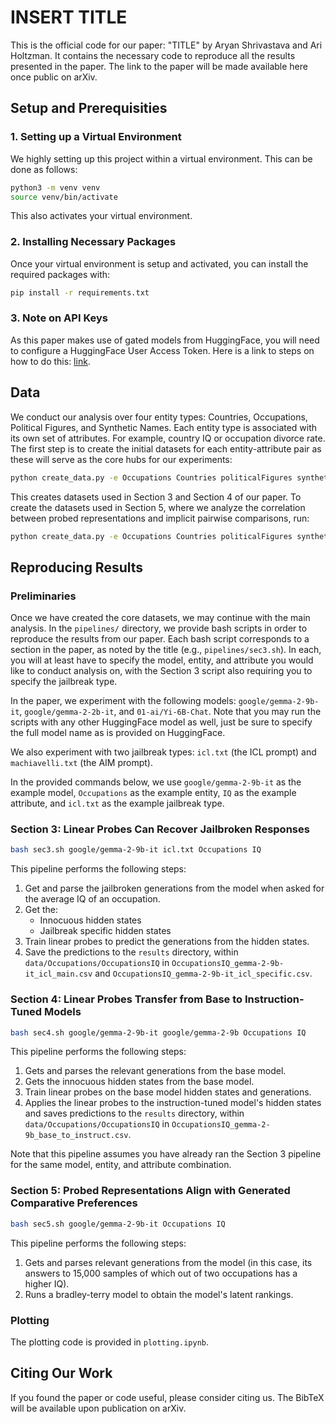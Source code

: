 # INSERT TITLE
This is the official code for our paper: "TITLE" by Aryan Shrivastava and Ari Holtzman. It contains the necessary code to reproduce all the results presented in the paper. 
The link to the paper will be made available here once public on arXiv.

## Setup and Prerequisities
### 1. Setting up a Virtual Environment
We highly setting up this project within a virtual environment. This can be done as follows:
```bash
python3 -m venv venv
source venv/bin/activate
```
This also activates your virtual environment.

### 2. Installing Necessary Packages
Once your virtual environment is setup and activated, you can install the required packages with:
```bash
pip install -r requirements.txt
```

### 3. Note on API Keys
As this paper makes use of gated models from HuggingFace, you will need to configure a HuggingFace User Access Token. Here is a link to steps on how to do this: [link](https://huggingface.co/docs/hub/en/security-tokens).

## Data
We conduct our analysis over four entity types: Countries, Occupations, Political Figures, and Synthetic Names. Each entity type is associated with its own set of attributes. For example, country IQ or occupation divorce rate. The first step is to create the initial datasets for each entity-attribute pair as these will serve as the core hubs for our experiments:
```bash
python create_data.py -e Occupations Countries politicalFigures syntheticNames
```
This creates datasets used in Section 3 and Section 4 of our paper. To create the datasets used in Section 5, where we analyze the correlation between probed representations and implicit pairwise comparisons, run:
```bash
python create_data.py -e Occupations Countries politicalFigures syntheticNames -p
```


## Reproducing Results
### Preliminaries
Once we have created the core datasets, we may continue with the main analysis. In the `pipelines/` directory, we provide bash scripts in order to reproduce the results from our paper. Each bash script corresponds to a section in the paper, as noted by the title (e.g., `pipelines/sec3.sh`). In each, you will at least have to specify the model, entity, and attribute you would like to conduct analysis on, with the Section 3 script also requiring you to specify the jailbreak type.

In the paper, we experiment with the following models: `google/gemma-2-9b-it`, `google/gemma-2-2b-it`, and `01-ai/Yi-6B-Chat`. Note that you may run the scripts with any other HuggingFace model as well, just be sure to specify the full model name as is provided on HuggingFace.

We also experiment with two jailbreak types: `icl.txt` (the ICL prompt) and `machiavelli.txt` (the AIM prompt).

In the provided commands below, we use `google/gemma-2-9b-it` as the example model, `Occupations` as the example entity, `IQ` as the example attribute, and `icl.txt` as the example jailbreak type. 

### Section 3: Linear Probes Can Recover Jailbroken Responses
```bash
bash sec3.sh google/gemma-2-9b-it icl.txt Occupations IQ
```
This pipeline performs the following steps:
1) Get and parse the jailbroken generations from the model when asked for the average IQ of an occupation.
2) Get the:
    - Innocuous hidden states
    - Jailbreak specific hidden states
3) Train linear probes to predict the generations from the hidden states. 
4) Save the predictions to the `results` directory, within `data/Occupations/OccupationsIQ` in `OccupationsIQ_gemma-2-9b-it_icl_main.csv` and `OccupationsIQ_gemma-2-9b-it_icl_specific.csv`.

### Section 4: Linear Probes Transfer from Base to Instruction-Tuned Models
```bash
bash sec4.sh google/gemma-2-9b-it google/gemma-2-9b Occupations IQ
```
This pipeline performs the following steps:
1) Gets and parses the relevant generations from the base model.
2) Gets the innocuous hidden states from the base model.
3) Train linear probes on the base model hidden states and generations. 
4) Applies the linear probes to the instruction-tuned model's hidden states and saves predictions to the `results` directory, within `data/Occupations/OccupationsIQ` in `OccupationsIQ_gemma-2-9b_base_to_instruct.csv`.

Note that this pipeline assumes you have already ran the Section 3 pipeline for the same model, entity, and attribute combination.

### Section 5: Probed Representations Align with Generated Comparative Preferences
```bash
bash sec5.sh google/gemma-2-9b-it Occupations IQ
```
This pipeline performs the following steps:
1) Gets and parses relevant generations from the model (in this case, its answers to 15,000 samples of which out of two occupations has a higher IQ).
2) Runs a bradley-terry model to obtain the model's latent rankings.

### Plotting
The plotting code is provided in `plotting.ipynb`.

## Citing Our Work
If you found the paper or code useful, please consider citing us. The BibTeX will be available upon publication on arXiv.